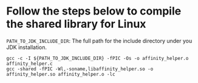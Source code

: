 # Follow the steps below to compile the shared library for Linux #

`PATH_TO_JDK_INCLUDE_DIR`: The full path for the include directory under you JDK installation.

```
gcc -c -I ${PATH_TO_JDK_INCLUDE_DIR} -fPIC -Os -o affinity_helper.o affinity_helper.c
gcc -shared -fPIC -Wl,-soname,libaffinity_helper.so -o affinity_helper.so affinity_helper.o -lc
```
